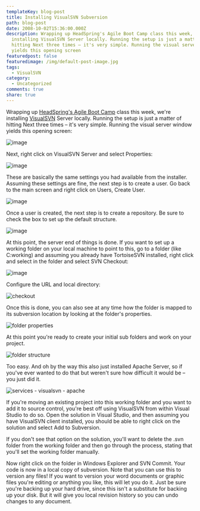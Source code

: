 ```yaml
---
templateKey: blog-post
title: Installing VisualSVN Subversion
path: blog-post
date: 2008-10-02T15:36:00.000Z
description: Wrapping up HeadSpring's Agile Boot Camp class this week, we're
  installing VisualSVN Server locally. Running the setup is just a matter of
  hitting Next three times – it's very simple. Running the visual server window
  yields this opening screen
featuredpost: false
featuredimage: /img/default-post-image.jpg
tags:
  - VisualSVN
category:
  - Uncategorized
comments: true
share: true
---
```

Wrapping up [HeadSpring's Agile Boot Camp](http://www.headspringsystems.com/training) class this week, we're installing [VisualSVN](http://www.visualsvn.com/) Server locally. Running the setup is just a matter of hitting Next three times – it's very simple. Running the visual server window yields this opening screen:

![image](/img/visualsvn-1.png)

Next, right click on VisualSVN Server and select Properties:

![image](/img/visualsvn-2.png)

These are basically the same settings you had available from the installer. Assuming these settings are fine, the next step is to create a user. Go back to the main screen and right click on Users, Create User.

![image](/img/visualsvn-3.png)

Once a user is created, the next step is to create a repository. Be sure to check the box to set up the default structure.

![image](/img/visualsvn-4.png)

At this point, the server end of things is done. If you want to set up a working folder on your local machine to point to this, go to a folder (like C:working) and assuming you already have TortoiseSVN installed, right click and select in the folder and select SVN Checkout:

![image](/img/visualsvn-5.png)

Configure the URL and local directory:

![checkout](/img/visualsvn-6.png)

Once this is done, you can also see at any time how the folder is mapped to its subversion location by looking at the folder's properties.

![folder properties](/img/visualsvn-7.png)

At this point you're ready to create your initial sub folders and work on your project.

![folder structure](/img/visualsvn-8.png)

Too easy. And oh by the way this also just installed Apache Server, so if you've ever wanted to do that but weren't sure how difficult it would be – you just did it.

![services - visualsvn - apache](/img/visualsvn-9.png)

If you're moving an existing project into this working folder and you want to add it to source control, you're best off using VisualSVN from within Visual Studio to do so. Open the solution in Visual Studio, and then assuming you have VisualSVN client installed, you should be able to right click on the solution and select Add to Subversion.

If you don't see that option on the solution, you'll want to delete the .svn folder from the working folder and then go through the process, stating that you'll set the working folder manually.

Now right click on the folder in Windows Explorer and SVN Commit. Your code is now in a local copy of subversion. Note that you can use this to version any files! If you want to version your word documents or graphic files you're editing or anything you like, this will let you do it. Just be sure you're backing up your hard drive, since this isn't a substitute for backing up your disk. But it will give you local revision history so you can undo changes to any document.